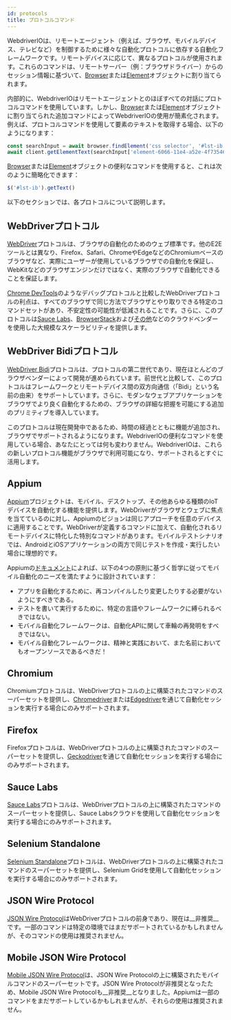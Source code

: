 ```yaml
---
id: protocols
title: プロトコルコマンド
---
```


WebdriverIOは、リモートエージェント（例えば、ブラウザ、モバイルデバイス、テレビなど）を制御するために様々な自動化プロトコルに依存する自動化フレームワークです。リモートデバイスに応じて、異なるプロトコルが使用されます。これらのコマンドは、リモートサーバー（例：ブラウザドライバー）からのセッション情報に基づいて、[Browser](/docs/api/browser)または[Element](/docs/api/element)オブジェクトに割り当てられます。

内部的に、WebdriverIOはリモートエージェントとのほぼすべての対話にプロトコルコマンドを使用しています。しかし、[Browser](/docs/api/browser)または[Element](/docs/api/element)オブジェクトに割り当てられた追加コマンドによってWebdriverIOの使用が簡素化されます。例えば、プロトコルコマンドを使用して要素のテキストを取得する場合、以下のようになります：

```js
const searchInput = await browser.findElement('css selector', '#lst-ib')
await client.getElementText(searchInput['element-6066-11e4-a52e-4f735466cecf'])
```

[Browser](/docs/api/browser)または[Element](/docs/api/element)オブジェクトの便利なコマンドを使用すると、これは次のように簡略化できます：

```js
$('#lst-ib').getText()
```

以下のセクションでは、各プロトコルについて説明します。

## WebDriverプロトコル

[WebDriver](https://w3c.github.io/webdriver/#elements)プロトコルは、ブラウザの自動化のためのウェブ標準です。他のE2Eツールとは異なり、Firefox、Safari、ChromeやEdgeなどのChromiumベースのブラウザなど、実際にユーザーが使用しているブラウザでの自動化を保証し、WebKitなどのブラウザエンジンだけではなく、実際のブラウザで自動化できることを保証します。

[Chrome DevTools](https://w3c.github.io/webdriver/#elements)のようなデバッグプロトコルと比較したWebDriverプロトコルの利点は、すべてのブラウザで同じ方法でブラウザとやり取りできる特定のコマンドセットがあり、不安定性の可能性が低減されることです。さらに、このプロトコルは[Sauce Labs](https://saucelabs.com/)、[BrowserStack](https://www.browserstack.com/)および[その他](https://github.com/christian-bromann/awesome-selenium#cloud-services)などのクラウドベンダーを使用した大規模なスケーラビリティを提供します。

## WebDriver Bidiプロトコル

[WebDriver Bidi](https://w3c.github.io/webdriver-bidi/)プロトコルは、プロトコルの第二世代であり、現在ほとんどのブラウザベンダーによって開発が進められています。前世代と比較して、このプロトコルはフレームワークとリモートデバイス間の双方向通信（「Bidi」という名前の由来）をサポートしています。さらに、モダンなウェブアプリケーションをブラウザでより良く自動化するための、ブラウザの詳細な把握を可能にする追加のプリミティブを導入しています。

このプロトコルは現在開発中であるため、時間の経過とともに機能が追加され、ブラウザでサポートされるようになります。WebdriverIOの便利なコマンドを使用している場合、あなたにとっては何も変わりません。WebdriverIOは、これらの新しいプロトコル機能がブラウザで利用可能になり、サポートされるとすぐに活用します。

## Appium

[Appium](https://appium.io/)プロジェクトは、モバイル、デスクトップ、その他あらゆる種類のIoTデバイスを自動化する機能を提供します。WebDriverがブラウザとウェブに焦点を当てているのに対し、Appiumのビジョンは同じアプローチを任意のデバイスに適用することです。WebDriverが定義するコマンドに加えて、自動化されるリモートデバイスに特化した特別なコマンドがあります。モバイルテストシナリオでは、AndroidとiOSアプリケーションの両方で同じテストを作成・実行したい場合に理想的です。

Appiumの[ドキュメント](https://appium.github.io/appium.io/docs/en/about-appium/intro/?lang=en)によれば、以下の4つの原則に基づく哲学に従ってモバイル自動化のニーズを満たすように設計されています：

- アプリを自動化するために、再コンパイルしたり変更したりする必要がないようにすべきである。
- テストを書いて実行するために、特定の言語やフレームワークに縛られるべきではない。
- モバイル自動化フレームワークは、自動化APIに関して車輪の再発明をすべきではない。
- モバイル自動化フレームワークは、精神と実践において、また名前においてもオープンソースであるべきだ！

## Chromium

Chromiumプロトコルは、WebDriverプロトコルの上に構築されたコマンドのスーパーセットを提供し、[Chromedriver](https://chromedriver.chromium.org/chromedriver-canary)または[Edgedriver](https://developer.microsoft.com/fr-fr/microsoft-edge/tools/webdriver)を通じて自動化セッションを実行する場合にのみサポートされます。

## Firefox

Firefoxプロトコルは、WebDriverプロトコルの上に構築されたコマンドのスーパーセットを提供し、[Geckodriver](https://github.com/mozilla/geckodriver)を通じて自動化セッションを実行する場合にのみサポートされます。

## Sauce Labs

[Sauce Labs](https://saucelabs.com/)プロトコルは、WebDriverプロトコルの上に構築されたコマンドのスーパーセットを提供し、Sauce Labsクラウドを使用して自動化セッションを実行する場合にのみサポートされます。

## Selenium Standalone

[Selenium Standalone](https://www.selenium.dev/documentation/grid/advanced_features/endpoints/)プロトコルは、WebDriverプロトコルの上に構築されたコマンドのスーパーセットを提供し、Selenium Gridを使用して自動化セッションを実行する場合にのみサポートされます。

## JSON Wire Protocol

[JSON Wire Protocol](https://www.selenium.dev/documentation/legacy/json_wire_protocol/)はWebDriverプロトコルの前身であり、現在は__非推奨__です。一部のコマンドは特定の環境ではまだサポートされているかもしれませんが、そのコマンドの使用は推奨されません。

## Mobile JSON Wire Protocol

[Mobile JSON Wire Protocol](https://github.com/SeleniumHQ/mobile-spec/blob/master/spec-draft.md)は、JSON Wire Protocolの上に構築されたモバイルコマンドのスーパーセットです。JSON Wire Protocolが非推奨となったため、Mobile JSON Wire Protocolも__非推奨__となりました。Appiumは一部のコマンドをまだサポートしているかもしれませんが、それらの使用は推奨されません。